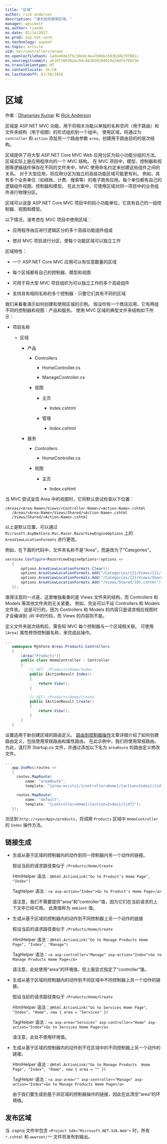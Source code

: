 ```yaml
---
title: "区域"
author: rick-anderson
description: "演示如何使用区域。"
manager: wpickett
ms.author: riande
ms.date: 02/14/2017
ms.prod: asp.net-core
ms.technology: aspnet
ms.topic: article
uid: mvc/controllers/areas
ms.openlocfilehash: 1ade49de3f6c58edc4ea7b06bc593b3db797081c
ms.sourcegitcommit: a510f38930abc84c4b302029d019a34dfe76823b
ms.translationtype: HT
ms.contentlocale: zh-CN
ms.lasthandoff: 01/30/2018
---
```

# <a name="areas"></a>区域

作者：[Dhananjay Kumar](https://twitter.com/debug_mode) 和 [Rick Anderson](https://twitter.com/RickAndMSFT)

区域是 ASP.NET MVC 功能，用于将相关功能以单独的名称空间（用于路由）和文件夹结构（用于视图）的形式组织到一个组中。 使用区域，将通过为 `controller` 和 `action` 添加另一个路由参数 `area`，创建用于路由目的的层次结构。

区域提供了将大型 ASP.NET Core MVC Web 应用分区为较小功能分组的方法。 区域实际上是应用程序内的一个 MVC 结构。 在 MVC 项目中，模型、控制器和视图等逻辑组件保存在不同的文件夹中，MVC 使用命名约定来创建这些组件之间的关系。 对于大型应用，将应用分区为独立的高级功能区域可能更有利。 例如，具有多个业务单位（如结账、计费、搜索等）的电子商务应用。每个单位都有自己的逻辑组件视图、控制器和模型。 在此方案中，可使用区域对同一项目中的业务组件进行物理分区。

区域可以说是 ASP.NET Core MVC 项目中的较小功能单位，它具有自己的一组控制器、视图和模型。

以下情况，请考虑在 MVC 项目中使用区域：

* 应用程序由应进行逻辑区分的多个高级功能组件组成

* 想对 MVC 项目进行分区，使每个功能区域可以独立工作

区域特性：

* 一个 ASP.NET Core MVC 应用可以有任意数量的区域

* 每个区域都有自己的控制器、模型和视图

* 可用于将大型 MVC 项目组织为可以独立工作的多个高级组件

* 支持具有相同名称的多个控制器 - 只要它们具有不同的区域

我们来看看演示如何创建和使用区域的示例。 假设你有一个商店应用，它有两组不同的控制器和视图：产品和服务。 使用 MVC 区域的典型文件夹结构如下所示：

* 项目名称

  * 区域

    * 产品

      * Controllers

        * HomeController.cs

        * ManageController.cs

      * 视图

        * 主页

          * Index.cshtml

        * 管理

          * Index.cshtml

    * 服务

      * Controllers

        * HomeController.cs

      * 视图

        * 主页

          * Index.cshtml

当 MVC 尝试呈现 Area 中的视图时，它将默认尝试检查以下位置：

```text
/Areas/<Area-Name>/Views/<Controller-Name>/<Action-Name>.cshtml
   /Areas/<Area-Name>/Views/Shared/<Action-Name>.cshtml
   /Views/Shared/<Action-Name>.cshtml
   ```

以上是默认位置，可以通过 `Microsoft.AspNetCore.Mvc.Razor.RazorViewEngineOptions` 上的 `AreaViewLocationFormats` 进行更改。

例如，在下面的代码中，文件夹名称不是“Area”，而是改为了“Categories”。

```csharp
services.Configure<RazorViewEngineOptions>(options =>
   {
       options.AreaViewLocationFormats.Clear();
       options.AreaViewLocationFormats.Add("/Categories/{2}/Views/{1}/{0}.cshtml");
       options.AreaViewLocationFormats.Add("/Categories/{2}/Views/Shared/{0}.cshtml");
       options.AreaViewLocationFormats.Add("/Views/Shared/{0}.cshtml");
   });
   ```

值得注意的一点是，这里唯独看重的是 Views 文件夹的结构，而 Controllers 和 Models 等其他文件夹则无关紧要。 例如，完全可以不设 Controllers 和 Models 文件夹。 这是可行的，因为 Controllers 和 Models 的内容只是请求相应视图时才会编译到 .dll 中的代码，而 Views 的内容则不是。

定义文件夹层次结构后，需告知 MVC 每个控制器与一个区域相关联。 可使用 `[Area]` 属性修饰控制器名称，来完成此操作。

```csharp
...
   namespace MyStore.Areas.Products.Controllers
   {
       [Area("Products")]
       public class HomeController : Controller
       {
           // GET: /Products/Home/Index
           public IActionResult Index()
           {
               return View();
           }

           // GET: /Products/Home/Create
           public IActionResult Create()
           {
               return View();
           }
       }
   }
   ```

设置适用于新创建区域的路由定义。 [路由到控制器操作](routing.md)文章详细介绍了如何创建路由定义，包括使用常规路由和属性路由。 在此示例中，我们将使用常规路由。 为此，请打开 Startup.cs 文件，并通过添加以下名为 `areaRoute` 的路由定义修改文件。

```csharp
...
   app.UseMvc(routes =>
   {
     routes.MapRoute(
         name: "areaRoute",
         template: "{area:exists}/{controller=Home}/{action=Index}/{id?}");

     routes.MapRoute(
         name: "default",
         template: "{controller=Home}/{action=Index}/{id?}");
   });
   ```

浏览到 `http://<yourApp>/products`，将调用 `Products` 区域中 `HomeController` 的 `Index` 操作方法。

## <a name="link-generation"></a>链接生成

* 生成从基于区域的控制器内的动作到同一控制器内另一个动作的链接。

  假设当前的请求路径类似于 `/Products/Home/Create`

  HtmlHelper 语法：`@Html.ActionLink("Go to Product's Home Page", "Index")`

  TagHelper 语法：`<a asp-action="Index">Go to Product's Home Page</a>`

  请注意，我们不需要提供“area”和“controller”值，因为它们在当前请求的上下文中已经可用。 此类值称为 `ambient` 值。

* 生成从基于区域的控制器内的动作到不同控制器上另一个动作的链接

  假设当前的请求路径类似于 `/Products/Home/Create`

  HtmlHelper 语法：`@Html.ActionLink("Go to Manage Products Home Page", "Index", "Manage")`

  TagHelper 语法：`<a asp-controller="Manage" asp-action="Index">Go to Manage Products Home Page</a>`

  请注意，此处使用“area”的环境值，但上面显式指定了“controller”值。

* 生成从基于区域的控制器内的动作到不同区域中不同控制器上另一个动作的链接。

  假设当前的请求路径类似于 `/Products/Home/Create`

  HtmlHelper 语法：`@Html.ActionLink("Go to Services Home Page", "Index", "Home", new { area = "Services" })`

  TagHelper 语法：`<a asp-area="Services" asp-controller="Home" asp-action="Index">Go to Services Home Page</a>`

  请注意，此处不使用环境值。

* 生成从基于区域的控制器内的动作到不在区域中的不同控制器上另一个动作的链接。

  HtmlHelper 语法：`@Html.ActionLink("Go to Manage Products  Home Page", "Index", "Home", new { area = "" })`

  TagHelper 语法：`<a asp-area="" asp-controller="Manage" asp-action="Index">Go to Manage Products Home Page</a>`

  由于我们要生成到基于非区域的控制器操作的链接，因此在此清空“area”的环境值。

## <a name="publishing-areas"></a>发布区域

当 .csproj 文件中包含 `<Project Sdk="Microsoft.NET.Sdk.Web">` 时，所有 `*.cshtml` 和 `wwwroot/**` 文件将发布到输出。
